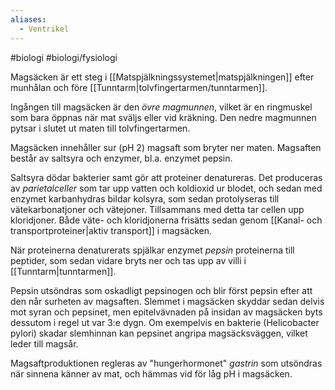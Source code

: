 ```yaml
---
aliases:
  - Ventrikel
---
```

#biologi #biologi/fysiologi 

Magsäcken är ett steg i [[Matspjälkningssystemet|matspjälkningen]] efter munhålan och före [[Tunntarm|tolvfingertarmen/tunntarmen]].

Ingången till magsäcken är den *övre magmunnen*, vilket är en ringmuskel som bara öppnas när mat sväljs eller vid kräkning. Den nedre magmunnen pytsar i slutet ut maten till tolvfingertarmen.

Magsäcken innehåller sur (pH 2) magsaft som bryter ner maten. Magsaften består av saltsyra och enzymer, bl.a. enzymet pepsin.

Saltsyra dödar bakterier samt gör att proteiner denatureras. Det produceras av *parietalceller* som tar upp vatten och koldioxid ur blodet, och sedan med enzymet karbanhydras bildar kolsyra, som sedan protolyseras till vätekarbonatjoner och vätejoner. Tillsammans med detta tar cellen upp kloridjoner. Både väte- och kloridjonerna frisätts sedan genom [[Kanal- och transportproteiner|aktiv transport]] i magsäcken.

När proteinerna denaturerats spjälkar enzymet *pepsin* proteinerna till peptider, som sedan vidare bryts ner och tas upp av villi i [[Tunntarm|tunntarmen]].

Pepsin utsöndras som oskadligt pepsinogen och blir först pepsin efter att den når surheten av magsaften. Slemmet i magsäcken skyddar sedan delvis mot syran och pepsinet, men epitelvävnaden på insidan av magsäcken byts dessutom i regel ut var 3:e dygn. Om exempelvis en bakterie (Helicobacter pylori) skadar slemhinnan kan pepsinet angripa magsäcksväggen, vilket leder till magsår.

Magsaftproduktionen regleras av "hungerhormonet" *gastrin* som utsöndras när sinnena känner av mat, och hämmas vid för låg pH i magsäcken.
